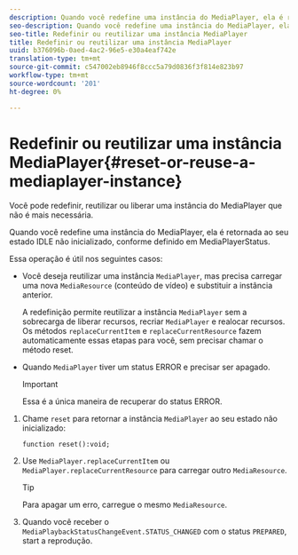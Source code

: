 ```yaml
---
description: Quando você redefine uma instância do MediaPlayer, ela é retornada ao seu estado IDLE não inicializado, conforme definido em MediaPlayerStatus.
seo-description: Quando você redefine uma instância do MediaPlayer, ela é retornada ao seu estado IDLE não inicializado, conforme definido em MediaPlayerStatus.
seo-title: Redefinir ou reutilizar uma instância MediaPlayer
title: Redefinir ou reutilizar uma instância MediaPlayer
uuid: b376096b-0aed-4ac2-96e5-e30a4eaf742e
translation-type: tm+mt
source-git-commit: c547002eb8946f8ccc5a79d0836f3f814e823b97
workflow-type: tm+mt
source-wordcount: '201'
ht-degree: 0%

---
```



# Redefinir ou reutilizar uma instância MediaPlayer{#reset-or-reuse-a-mediaplayer-instance}

Você pode redefinir, reutilizar ou liberar uma instância do MediaPlayer que não é mais necessária.

Quando você redefine uma instância do MediaPlayer, ela é retornada ao seu estado IDLE não inicializado, conforme definido em MediaPlayerStatus.

Essa operação é útil nos seguintes casos:

* Você deseja reutilizar uma instância `MediaPlayer`, mas precisa carregar uma nova `MediaResource` (conteúdo de vídeo) e substituir a instância anterior.

   A redefinição permite reutilizar a instância `MediaPlayer` sem a sobrecarga de liberar recursos, recriar `MediaPlayer` e realocar recursos. Os métodos `replaceCurrentItem` e `replaceCurrentResource` fazem automaticamente essas etapas para você, sem precisar chamar o método reset.

* Quando `MediaPlayer` tiver um status ERROR e precisar ser apagado.

   >[!IMPORTANT]
   >
   >Essa é a única maneira de recuperar do status ERROR.

1. Chame `reset` para retornar a instância `MediaPlayer` ao seu estado não inicializado:

   ```
   function reset():void; 
   ```

1. Use `MediaPlayer.replaceCurrentItem` ou `MediaPlayer.replaceCurrentResource` para carregar outro `MediaResource`.

   >[!TIP]
   >
   >Para apagar um erro, carregue o mesmo `MediaResource`.

1. Quando você receber o `MediaPlaybackStatusChangeEvent.STATUS_CHANGED` com o status `PREPARED`, start a reprodução.
